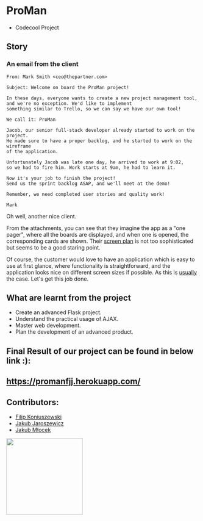 # ProMan

- Codecool Project

## Story

### An email from the client

```
From: Mark Smith <ceo@thepartner.com>

Subject: Welcome on board the ProMan project!

In these days, everyone wants to create a new project management tool,
and we're no exception. We'd like to implement
something similar to Trello, so we can say we have our own tool!

We call it: ProMan

Jacob, our senior full-stack developer already started to work on the project.
He made sure to have a proper backlog, and he started to work on the wireframe
of the application.

Unfortunately Jacob was late one day, he arrived to work at 9:02,
so we had to fire him. Work starts at 9am, he had to learn it.

Now it's your job to finish the project!
Send us the sprint backlog ASAP, and we'll meet at the demo!

Remember, we need completed user stories and quality work!

Mark
```

Oh well, another nice client.

From the attachments, you can see that they imagine the app as a "one pager", where all
the boards are displayed, and when one is opened, the corresponding cards are shown.
Their [screen plan](media/web-python/proman-screen-plan.png)
is not too sophisticated but seems to be a good staring point.

Of course, the customer would love to have an application which is easy to use at first
glance, where functionality is straightforward, and the application looks nice on different screen sizes if possible.
As this is [usually](media/web-python/specification-vs-reality.png) the case.
Let's get this job done.

## What are learnt from the project

- Create an advanced Flask project.
- Understand the practical usage of AJAX.
- Master web development.
- Plan the development of an advanced product.

## Final Result of our project can be found in below link :):

## https://promanfjj.herokuapp.com/

## Contributors:
- [Filip Koniuszewski](https://github.com/FilipKoniuszewski)
- [Jakub Jaroszewicz](https://github.com/JakJar)
- [Jakub Młocek](https://github.com/mlocekjakub)

<img src="https://user-images.githubusercontent.com/82803009/161576138-3a95ae9f-a769-4dbd-86eb-83e05b4358e9.png" height="200">




